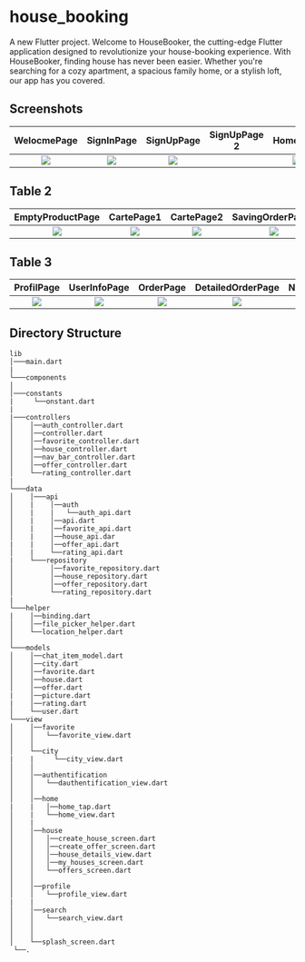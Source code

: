 # house_booking

A new Flutter project. Welcome to HouseBooker, the cutting-edge Flutter application designed to revolutionize your house-booking experience. With HouseBooker, finding house has never been easier. Whether you're searching for a cozy apartment, a spacious family home, or a stylish loft, our app has you covered.
## Screenshots

  WelocmePage                 |   SignInPage        |  SignUpPage |   SignUpPage 2                 |   HomePage        |  DetailedProductPage
:-------------------------:|:-------------------------:|:-------------------------: | :-------------------------:|:-------------------------:|:-------------------------:
![](https://firebasestorage.googleapis.com/v0/b/housebooking-308d5.appspot.com/o/house_booking_screen%2F369655205_810142277250038_1047651520908959203_n.jpg?alt=media&token=0e3f000c-589d-4cfe-b0a8-465dd05de48d)|![](https://firebasestorage.googleapis.com/v0/b/housebooking-308d5.appspot.com/o/house_booking_screen%2F367499847_1316810785631456_7054148136731071839_n.jpg?alt=media&token=b5df9f91-4320-4ab6-a5c7-99a9b472becf)|![](https://firebasestorage.googleapis.com/v0/b/housebooking-308d5.appspot.com/o/house_booking_screen%2F368999728_6375675305894058_7676805411416628640_n.jpg?alt=media&token=d91e75a2-77a2-43e0-b317-6d1e830850a2) | ![]()|![](https://firebasestorage.googleapis.com/v0/b/housebooking-308d5.appspot.com/o/house_booking_screen%2F368812358_958624985211707_6130432642308310610_n.jpg?alt=media&token=fb03e7f9-d05a-407a-9b8d-cf0acfb3297e)|![](https://firebasestorage.googleapis.com/v0/b/housebooking-308d5.appspot.com/o/house_booking_screen%2F367430958_249435030768665_1562086045623419340_n.jpg?alt=media&token=a14acb24-4525-42a3-b3a0-ee36946976d1) 

## Table 2
EmptyProductPage         |   CartePage1     |  CartePage2  |  SavingOrderPage1 |   SavingOrderPage2   |  SavingOrderPage3 
:-------------------------:|:-------------------------:|:-------------------------: | :-------------------------:|:-------------------------:|:-------------------------:
![](https://firebasestorage.googleapis.com/v0/b/shopappflutter-73fe5.appspot.com/o/Screen%2FScreenshot_20230516-144151.jpg?alt=media&token=860dddab-4ef6-4bc6-9767-416dddf91b82)|![](https://firebasestorage.googleapis.com/v0/b/shopappflutter-73fe5.appspot.com/o/Screen%2FScreenshot_20230516-144232.jpg?alt=media&token=5391f16c-e81b-467a-9f81-61edf8ac3f5e)|![](https://firebasestorage.googleapis.com/v0/b/shopappflutter-73fe5.appspot.com/o/Screen%2FScreenshot_20230516-144242.jpg?alt=media&token=3d10d75e-2a42-403b-b19a-766470d7007e) | ![](https://firebasestorage.googleapis.com/v0/b/shopappflutter-73fe5.appspot.com/o/Screen%2FScreenshot_20230516-144255.jpg?alt=media&token=10acc7fd-11bf-450a-9102-89dd18c171d4)|![](https://firebasestorage.googleapis.com/v0/b/shopappflutter-73fe5.appspot.com/o/Screen%2FScreenshot_20230516-144437.jpg?alt=media&token=759a4768-934f-4028-aa4c-6130ad7658a5)|![](https://firebasestorage.googleapis.com/v0/b/shopappflutter-73fe5.appspot.com/o/Screen%2FScreenshot_20230516-144500.jpg?alt=media&token=a212664a-fa6d-4429-acef-98797137bf19)
## Table 3
ProfilPage         |   UserInfoPage     |  OrderPage  |  DetailedOrderPage |   NoConnectionPage |
:-------------------------:|:-------------------------:|:-------------------------: | :-------------------------:| :-------------------------:|
![](https://firebasestorage.googleapis.com/v0/b/shopappflutter-73fe5.appspot.com/o/Screen%2FScreenshot_20230516-144514.jpg?alt=media&token=e81d780b-e94a-4313-b50b-b4b5b5fd751c)|![](https://firebasestorage.googleapis.com/v0/b/shopappflutter-73fe5.appspot.com/o/Screen%2FScreenshot_20230516-144642.jpg?alt=media&token=008c5a93-3a50-426e-85be-baeb49161bbc)|![](https://firebasestorage.googleapis.com/v0/b/shopappflutter-73fe5.appspot.com/o/Screen%2FScreenshot_20230516-144642.jpg?alt=media&token=008c5a93-3a50-426e-85be-baeb49161bbc) | ![](https://firebasestorage.googleapis.com/v0/b/shopappflutter-73fe5.appspot.com/o/Screen%2FScreenshot_20230516-144658.jpg?alt=media&token=0b1bfe1c-17df-4a43-a301-dbc7f86d9d2c)|![](https://firebasestorage.googleapis.com/v0/b/shopappflutter-73fe5.appspot.com/o/Screen%2FScreenshot_20230517-095714.jpg?alt=media&token=e2f1f6a1-8819-4a60-87e9-f5e5f2a745a9) 

## Directory Structure
```
lib
│───main.dart
|
└───components
│    
│───constants
|     └──onstant.dart
|
|───controllers
│    │──auth_controller.dart
│    │──controller.dart
│    │──favorite_controller.dart
│    │──house_controller.dart
│    │──nav_bar_controller.dart
│    │──offer_controller.dart
│    └──rating_controller.dart
|
└───data
│    │───api
│    |    │──auth
│    |    |   └──auth_api.dart
│    |    │──api.dart
│    |    │──favorite_api.dart
│    |    │──house_api.dar
|    |    │──offer_api.dart
│    |    └──rating_api.dart
|    └───repository
│         │──favorite_repository.dart
│         │──house_repository.dart
│         │──offer_repository.dart
│         └──rating_repository.dart
|
└───helper
|    │──binding.dart
│    │──file_picker_helper.dart
│    └──location_helper.dart 
│
└───models
│    │──chat_item_model.dart
│    │──city.dart
│    │──favorite.dart
│    │──house.dart
│    │──offer.dart
|    │──picture.dart
|    │──rating.dart
│    └──user.dart   
└───view  
│    │──favorite
│    │   └──favorite_view.dart
│    │ 
│    └──city
|    |     └──city_view.dart
│    │ 
│    │──authentification
│    │   └──dauthentification_view.dart
│    │ 
│    │──home
|    |   │──home_tap.dart
│    |   └──home_view.dart 
│    |    
│    │──house    
│    │   │──create_house_screen.dart
│    │   │──create_offer_screen.dart
│    │   │──house_details_view.dart
│    │   │──my_houses_screen.dart  
│    │   └──offers_screen.dart
│    │ 
│    │──profile
│    │   └──profile_view.dart
|    |
│    │──search
│    │   └──search_view.dart 
│    │
│    │
│    └──splash_screen.dart 
 └──.


